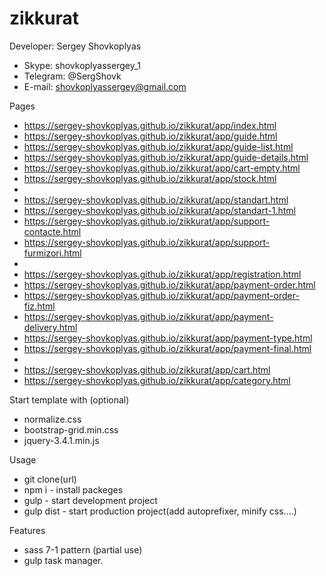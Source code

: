 # zikkurat

Developer: Sergey Shovkoplyas 
- Skype: shovkoplyassergey_1
- Telegram: @SergShovk
- E-mail: shovkoplyassergey@gmail.com

Pages
- https://sergey-shovkoplyas.github.io/zikkurat/app/index.html
- https://sergey-shovkoplyas.github.io/zikkurat/app/guide.html
- https://sergey-shovkoplyas.github.io/zikkurat/app/guide-list.html
- https://sergey-shovkoplyas.github.io/zikkurat/app/guide-details.html
- https://sergey-shovkoplyas.github.io/zikkurat/app/cart-empty.html
- https://sergey-shovkoplyas.github.io/zikkurat/app/stock.html
- 
- https://sergey-shovkoplyas.github.io/zikkurat/app/standart.html
- https://sergey-shovkoplyas.github.io/zikkurat/app/standart-1.html
- https://sergey-shovkoplyas.github.io/zikkurat/app/support-contacte.html
- https://sergey-shovkoplyas.github.io/zikkurat/app/support-furmizori.html
- 
- https://sergey-shovkoplyas.github.io/zikkurat/app/registration.html
- https://sergey-shovkoplyas.github.io/zikkurat/app/payment-order.html
- https://sergey-shovkoplyas.github.io/zikkurat/app/payment-order-fiz.html
- https://sergey-shovkoplyas.github.io/zikkurat/app/payment-delivery.html
- https://sergey-shovkoplyas.github.io/zikkurat/app/payment-type.html
- https://sergey-shovkoplyas.github.io/zikkurat/app/payment-final.html
- 
- https://sergey-shovkoplyas.github.io/zikkurat/app/cart.html
- https://sergey-shovkoplyas.github.io/zikkurat/app/category.html

Start template with (optional)
- normalize.css
- bootstrap-grid.min.css
- jquery-3.4.1.min.js

Usage 
- git clone(url)
- npm i      - install packeges
- gulp       - start development project
- gulp dist  - start production project(add autoprefixer, minify css....)

Features 
- sass 7-1 pattern (partial use)
- gulp task manager.
